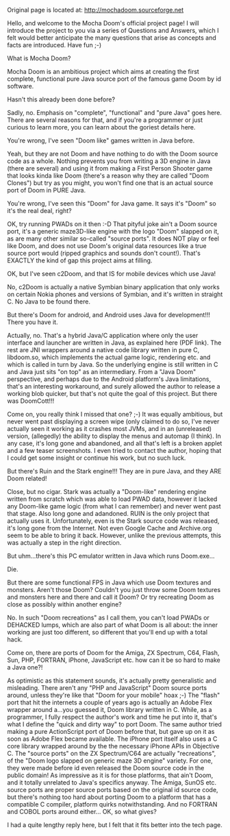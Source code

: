 Original page is located at: http://mochadoom.sourceforge.net

Hello, and welcome to the Mocha Doom's official project page!
I will introduce the project to you via a series of Questions and Answers, which I felt would better anticipate the many questions that arise as concepts and facts are introduced. Have fun ;-)

What is Mocha Doom?

Mocha Doom is an ambitious project which aims at creating the first complete, functional pure Java source port of the famous game Doom by id software.

Hasn't this already been done before?

Sadly, no. Emphasis on "complete", "functional" and "pure Java" goes here.
There are several reasons for that, and if you're a programmer or just curious to learn more, you can learn about the goriest details here.

You're wrong, I've seen "Doom like" games written in Java before.

Yeah, but they are not Doom and have nothing to do with the Doom source code as a whole. Nothing prevents you from writing a 3D engine in Java (there are several) and using it from making a First Person Shooter game that looks kinda like Doom (there's a reason why they are called "Doom Clones") but try as you might, you won't find one that is an actual source port of Doom in PURE Java.

You're wrong, I've seen this "Doom" for Java game. It says it's "Doom" so it's the real deal, right?

OK, try running PWADs on it then :-D
That pityful joke ain't a Doom source port, it's a generic maze3D-like engine with the logo "Doom" slapped on it, as are many other similar so-called "source ports". It does NOT play or feel like Doom, and does not use Doom's original data resources like a true source port would (ripped graphics and sounds don't count!).
That's EXACTLY the kind of gap this project aims at filling.

OK, but I've seen c2Doom, and that IS for mobile devices which use Java!

No, c2Doom is actually a native Symbian binary application that only works on certain Nokia phones and versions of Symbian, and it's written in straight C.
No Java to be found there.

But there's Doom for android, and Android uses Java for development!!! There you have it.

Actually, no. That's a hybrid Java/C application where only the user interface and launcher are written in Java, as explained here (PDF link).
The rest are JNI wrappers around a native code library written in pure C, libdoom.so, which implements the actual game logic, rendering etc. and which is called in turn by Java.
So the underlying engine is still written in C and Java just sits "on top" as an intermediary. 
From a "Java Doom" perspective, and perhaps due to the Android platform's Java limitations, that's an interesting workaround, and surely allowed the author to release a working blob quicker, but that's not quite the goal of this project.
But there was DoomCott!!!

Come on, you really think I missed that one? ;-)
It was equally ambitious, but never went past displaying a screen wipe (only claimed to do so, I've never actually seen it working as it crashes most JVMs, and in an (unreleased) version, (allegedly) the ability to display the menus and automap (I think).
In any case, it's long gone and abandoned, and all that's left is a broken applet and a few teaser screenshots. I even tried to contact the author, hoping that I could get some insight or continue his work, but no such luck.

But there's Ruin and the Stark engine!!! They are in pure Java, and they ARE Doom related!

Close, but no cigar. Stark was actually a "Doom-like" rendering engine written from scratch which was able to load PWAD data, however it lacked any Doom-like game logic (from what I can remember) and never went past that stage.
Also long gone and adandoned. RUIN is the only project that actually uses it. Unfortunately, even is the Stark source code was released, it's long gone from the Internet. Not even Google Cache and Archive.org seem to be able to bring it back.
However, unlike the previous attempts, this was actually a step in the right direction.

But uhm...there's this PC emulator written in Java which runs Doom.exe...

Die.

But there are some functional FPS in Java which use Doom textures and monsters. Aren't those Doom? Couldn't you just throw some Doom textures and monsters here and there and call it Doom? Or try recreating Doom as close as possibly within another engine?

No. In such "Doom recreations" as I call them, you can't load PWADs or DEHACKED lumps, which are also part of what Doom is all about: the inner working are just too different, so different that you'll end up with a total hack.

Come on, there are ports of Doom for the Amiga, ZX Spectrum, C64, Flash, Sun, PHP, FORTRAN, iPhone, JavaScript etc. how can it be so hard to make a Java one?!

As optimistic as this statement sounds, it's actually pretty generalistic and misleading.
There aren't any "PHP and JavaScript" Doom source ports around, unless they're like that "Doom for your mobile" hoax ;-)
The "flash" port that hit the internets a couple of years ago is actually an Adobe Flex wrapper around a...you guessed it, Doom library written in C.
While, as a programmer, I fully respect the author's work and time he put into it, that's what I define the "quick and dirty way" to port Doom. The same author tried making a pure ActionScript port of Doom before that, but gave up on it as soon as Adobe Flex became available.
The iPhone port itself also uses a C core library wrapped around by the the necessary iPhone APIs in Objective C.
The "source ports" on the ZX Spectrum/C64 are actually "recreations", of the "Doom logo slapped on generic maze 3D engine" variety.
For one, they were made before id even released the Doom source code in the public domain!
As impressive as it is for those platforms, that ain't Doom, and it totally unrelated to Java's specifics anyway.
The Amiga, SunOS etc. source ports are proper source ports based on the original id source code, but there's nothing too hard about porting Doom to a platform that has a compatible C compiler, platform quirks notwithstanding.
And no FORTRAN and COBOL ports around either...
OK, so what gives?

I had a quite lengthy reply here, but I felt that it fits better into the tech page.